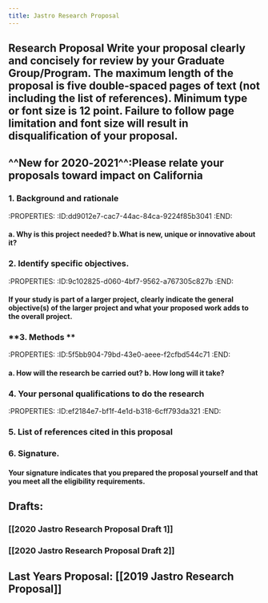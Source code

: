 ```yaml
---
title: Jastro Research Proposal
---
```


## Research Proposal Write your proposal clearly and concisely for review by your Graduate Group/Program. The maximum length of the proposal is five double‐spaced pages of text (not including the list of references). Minimum type or font size is 12 point. Failure to follow page limitation and font size will result in disqualification of your proposal. 

## ^^New for 2020‐2021^^:Please relate your proposals toward impact on California 
### **1. Background and rationale**
:PROPERTIES:
:ID:dd9012e7-cac7-44ac-84ca-9224f85b3041
:END:
#### a. Why is this project needed? b.What is new, unique or innovative about it?

### **2. Identify specific objectives**. 
:PROPERTIES:
:ID:9c102825-d060-4bf7-9562-a767305c827b
:END:
#### If your study is part of a larger project, clearly indicate the general objective(s) of the larger project and what your proposed work adds to the overall project.

### **3. Methods **
:PROPERTIES:
:ID:5f5bb904-79bd-43e0-aeee-f2cfbd544c71
:END:
#### a. How will the research be carried out? b. How long will it take? 

### **4. Your personal qualifications to do the research**
:PROPERTIES:
:ID:ef2184e7-bf1f-4e1d-b318-6cff793da321
:END:

### **5. List of references cited in this proposal**

### **6. Signature.** 
#### Your signature indicates that you prepared the proposal yourself and that you meet all the eligibility requirements.

## 

## **Drafts**:
### [[2020 Jastro Research Proposal Draft 1]]

### [[2020 Jastro Research Proposal Draft 2]]

## 

## Last Years Proposal: [[2019 Jastro Research Proposal]]
